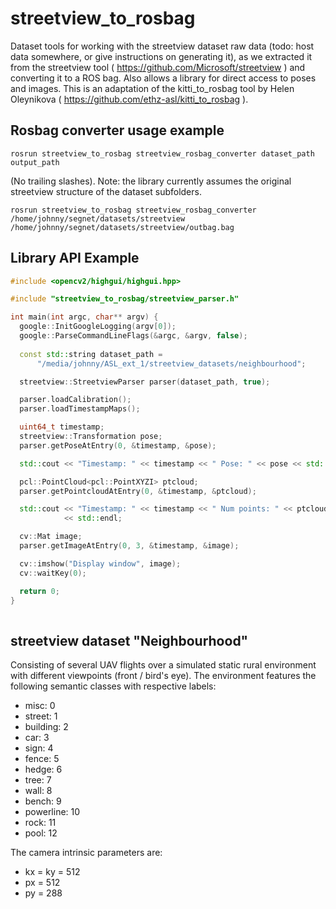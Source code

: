# streetview_to_rosbag
Dataset tools for working with the streetview dataset raw data (todo: host data somewhere, or give instructions on generating it), as we extracted it from the streetview tool ( https://github.com/Microsoft/streetview ) and converting it to a ROS bag. Also allows a library for direct access to poses and images. This is an adaptation of the kitti_to_rosbag tool by Helen Oleynikova ( https://github.com/ethz-asl/kitti_to_rosbag ).

## Rosbag converter usage example
```
rosrun streetview_to_rosbag streetview_rosbag_converter dataset_path output_path
```
(No trailing slashes). Note: the library currently assumes the original streetview structure of the dataset subfolders.

```
rosrun streetview_to_rosbag streetview_rosbag_converter /home/johnny/segnet/datasets/streetview /home/johnny/segnet/datasets/streetview/outbag.bag
```

## Library API Example
```C++
#include <opencv2/highgui/highgui.hpp>

#include "streetview_to_rosbag/streetview_parser.h"

int main(int argc, char** argv) {
  google::InitGoogleLogging(argv[0]);
  google::ParseCommandLineFlags(&argc, &argv, false);
  
  const std::string dataset_path =
      "/media/johnny/ASL_ext_1/streetview_datasets/neighbourhood";

  streetview::StreetviewParser parser(dataset_path, true);

  parser.loadCalibration();
  parser.loadTimestampMaps();

  uint64_t timestamp;
  streetview::Transformation pose;
  parser.getPoseAtEntry(0, &timestamp, &pose);

  std::cout << "Timestamp: " << timestamp << " Pose: " << pose << std::endl;

  pcl::PointCloud<pcl::PointXYZI> ptcloud;
  parser.getPointcloudAtEntry(0, &timestamp, &ptcloud);

  std::cout << "Timestamp: " << timestamp << " Num points: " << ptcloud.size()
            << std::endl;

  cv::Mat image;
  parser.getImageAtEntry(0, 3, &timestamp, &image);

  cv::imshow("Display window", image);
  cv::waitKey(0);

  return 0;
}
  
```

## streetview dataset "Neighbourhood"

Consisting of several UAV flights over a simulated static rural environment with different viewpoints (front / bird's eye).
The environment features the following semantic classes with respective labels:

* misc: 0
* street: 1
* building: 2
* car: 3
* sign: 4
* fence: 5
* hedge: 6
* tree: 7
* wall: 8
* bench: 9
* powerline: 10
* rock: 11
* pool: 12

The camera intrinsic parameters are:
* kx = ky = 512
* px = 512
* py = 288
